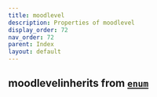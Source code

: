 ```yaml
---
title: moodlevel
description: Properties of moodlevel
display_order: 72
nav_order: 72
parent: Index
layout: default
---
```


## moodlevelinherits from [`enum`](./enum.html)
